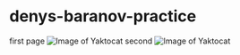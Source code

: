 # denys-baranov-practice 
first page
![Image of Yaktocat](https://i.ibb.co/W5RHQ0n/image.png)
second
![Image of Yaktocat](https://i.ibb.co/k6gRsfd/image.png)
